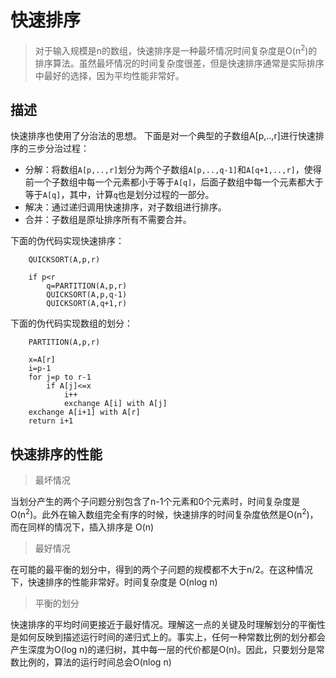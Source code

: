 # 快速排序
> 对于输入规模是n的数组，快速排序是一种最坏情况时间复杂度是O(n<sup>2</sup>)的排序算法。虽然最坏情况的时间复杂度很差，但是快速排序通常是实际排序中最好的选择，因为平均性能非常好。

## 描述
快速排序也使用了分治法的思想。
下面是对一个典型的子数组A[p,..,r]进行快速排序的三步分治过程：

- 分解：将数组`A[p,..,r]`划分为两个子数组`A[p,..,q-1]`和`A[q+1,..,r]`，使得前一个子数组中每一个元素都小于等于`A[q]`，后面子数组中每一个元素都大于等于`A[q]`，其中，计算`q`也是划分过程的一部分。
- 解决：通过递归调用快速排序，对子数组进行排序。
- 合并：子数组是原址排序所有不需要合并。

下面的伪代码实现快速排序：
```
    QUICKSORT(A,p,r)
    
    if p<r
    	q=PARTITION(A,p,r)
    	QUICKSORT(A,p,q-1)
    	QUICKSORT(A,q+1,r)
```
下面的伪代码实现数组的划分：
```
    PARTITION(A,p,r)
    
    x=A[r]
    i=p-1
    for j=p to r-1
    	if A[j]<=x
    		i++
    		exchange A[i] with A[j]
    exchange A[i+1] with A[r]
    return i+1
```
## 快速排序的性能
> 最坏情况
 
当划分产生的两个子问题分别包含了n-1个元素和0个元素时，时间复杂度是O(n<sup>2</sup>)。此外在输入数组完全有序的时候，快速排序的时间复杂度依然是O(n<sup>2</sup>)，而在同样的情况下，插入排序是 O(n)


> 最好情况

在可能的最平衡的划分中，得到的两个子问题的规模都不大于n/2。在这种情况下，快速排序的性能非常好。时间复杂度是 O(nlog n)

> 平衡的划分

快速排序的平均时间更接近于最好情况。理解这一点的关键及时理解划分的平衡性是如何反映到描述运行时间的递归式上的。事实上，任何一种常数比例的划分都会产生深度为O(log n)的递归树，其中每一层的代价都是O(n)。因此，只要划分是常数比例的，算法的运行时间总会O(nlog n)